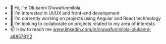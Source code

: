 - 👋 Hi, I’m Olukanni Oluwafunmilola
- 👀 I’m interested in UI/UX and front-end development
- 🌱 I’m currently working on projects using Angular and React techmology
- 💞️ I’m looking to collaborate on projects related to my area of interests
- 📫 How to reach me www.linkedin.com/in/oluwafunmilola-olukanni-a88578112

<!---
DebbyGold/DebbyGold is a ✨ special ✨ repository because its `README.md` (this file) appears on your GitHub profile.
You can click the Preview link to take a look at your changes.
--->
